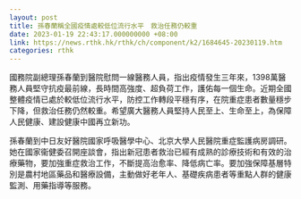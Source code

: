 ```yaml
---
layout: post
title: 孫春蘭稱全國疫情處較低位流行水平　救治任務仍較重
date: 2023-01-19 22:43:17.000000000 +08:00
link: https://news.rthk.hk/rthk/ch/component/k2/1684645-20230119.htm
categories: rthk
---
```


國務院副總理孫春蘭到醫院慰問一線醫務人員，指出疫情發生三年來，1398萬醫務人員堅守抗疫最前線，長時間高強度、超負荷工作，護佑每一個生命。近期全國整體疫情已處於較低位流行水平，防控工作轉段平穩有序，在院重症患者數量穩步下降，但救治任務仍然較重。希望廣大醫務人員堅持人民至上、生命至上，為保障人民健康、建設健康中國再立新功。

孫春蘭到中日友好醫院國家呼吸醫學中心、北京大學人民醫院重症監護病房調研。她在國家衞健委召開座談會，指出新冠患者救治已經有成熟的診療技術和有效的治療藥物，要加強重症救治工作，不斷提高治愈率、降低病亡率。要加強保障基層特別是農村地區藥品和醫療設備，主動做好老年人、基礎疾病患者等重點人群的健康監測、用藥指導等服務。
